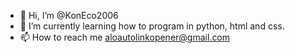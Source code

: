 - 👋 Hi, I’m @KonEco2006
- 🌱 I’m currently learning how to program in python, html and css.
- 📫 How to reach me aloautolinkopener@gmail.com

<!---
KonEco2006/KonEco2006 is a ✨ special ✨ repository because its `README.md` (this file) appears on your GitHub profile.
You can click the Preview link to take a look at your changes.
--->
